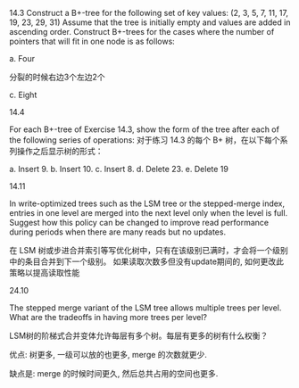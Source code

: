 



14.3  Construct a B+-tree for the following set of key values: (2, 3, 5, 7, 11, 17, 19, 23, 29, 31)  Assume that the tree is initially empty and values are added in ascending order. Construct B+-trees for the cases where the number of pointers that will fit in one node is as follows: 

a. Four 



分裂的时候右边3个左边2个



c. Eight







14.4

For each B+-tree of Exercise 14.3, show the form of the tree after each of the following series of operations: 对于练习 14.3 的每个 B+ 树，在以下每个系列操作之后显示树的形式：

a. Insert 9. b. Insert 10. c. Insert 8. d. Delete 23. e. Delete 19





14.11

In write-optimized trees such as the LSM tree or the stepped-merge index, entries in one level are merged into the next level only when the level is full. Suggest how this policy can be changed to improve read performance during periods when there are many reads but no updates.

在 LSM 树或步进合并索引等写优化树中，只有在该级别已满时，才会将一个级别中的条目合并到下一个级别。 如果读取次数多但没有update期间的, 如何更改此策略以提高读取性能





24.10

The stepped merge variant of the LSM tree allows multiple trees per level. What are the tradeoffs in having more trees per level?

LSM树的阶梯式合并变体允许每层有多个树。每层有更多的树有什么权衡？

 优点: 树更多,  一级可以放的也更多, merge 的次数就更少. 

缺点是: merge 的时候时间更久, 然后总共占用的空间也更多.



